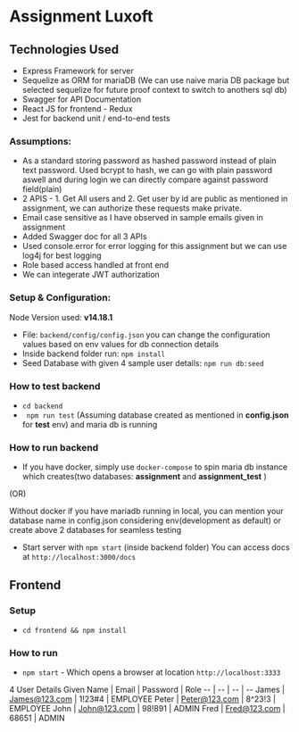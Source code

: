 # Assignment Luxoft

## Technologies Used
- Express Framework for server
- Sequelize as ORM for mariaDB (We can use naive maria DB package but selected sequelize for future proof context to switch to anothers sql db)
- Swagger for API Documentation
- React JS for frontend - Redux
- Jest for backend unit / end-to-end tests

### Assumptions:
- As a standard storing password as hashed password instead of plain text password.
    Used bcrypt to hash, we can go with plain password aswell and during login we can directly compare against password field(plain)
- 2 APIS - 1. Get All users and 2. Get user by id are public as mentioned in assignment, we can authorize these requests make private.
- Email case sensitive as I have observed in sample emails given in assignment
- Added Swagger doc for all 3 APIs
- Used console.error for error logging for this assignment but we can use log4j for best logging
- Role based access handled at front end
- We can integerate JWT authorization

### Setup & Configuration:
Node Version used: **v14.18.1**
- File: ```backend/config/config.json``` you can change the configuration values based on env values for db connection details
- Inside backend folder run: ```npm install```
- Seed Database with given 4 sample user details: ```npm run db:seed```

### How to test backend
- ```cd backend```
- ``` npm run test``` (Assuming database created as mentioned in **config.json** for **test** env) and maria db is running

### How to run backend
- If you have docker, simply use ```docker-compose``` to spin maria db instance which creates(two databases: **assignment** and **assignment_test** )

(OR)

Without docker if you have mariadb running in local, you can mention your database name in config.json considering env(development as default) or create above 2 databases for seamless testing

- Start server with ```npm start``` (inside backend folder)
You can access docs at ```http://localhost:3000/docs```

## Frontend
### Setup
- ```cd frontend && npm install```
### How to run 
- ```npm start``` - Which opens a browser at location ```http://localhost:3333```

4 User Details Given
Name | Email | Password | Role
-- | -- | -- | --
James | James@123.com | 1!23#4 | EMPLOYEE
Peter | Peter@123.com | 8^23!3 | EMPLOYEE
John | John@123.com | 98!891 | ADMIN
Fred | Fred@123.com | 68651 | ADMIN



